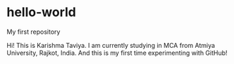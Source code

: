 # hello-world
My first repository

Hi! This is Karishma Taviya.
I am currently studying in MCA from Atmiya University, Rajkot, India.
And this is my first time experimenting with GitHub!
